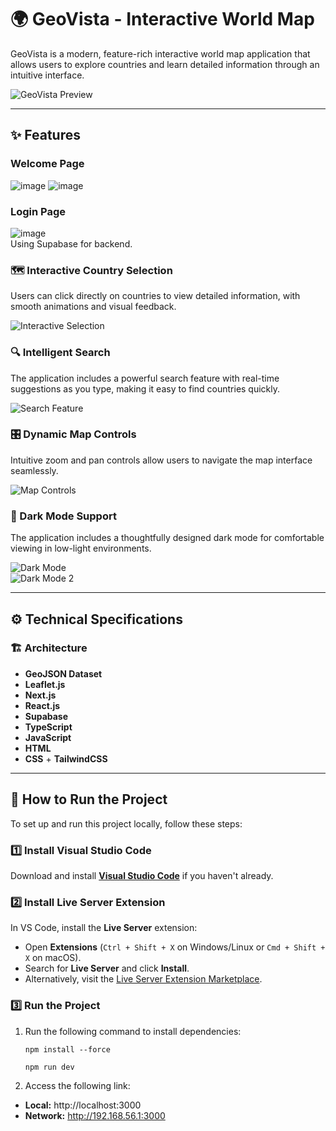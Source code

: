 # 🌍 GeoVista - Interactive World Map  

GeoVista is a modern, feature-rich interactive world map application that allows users to explore countries and learn detailed information through an intuitive interface.  

![GeoVista Preview](https://github.com/user-attachments/assets/813eca3d-2a00-4abc-bea4-cb3ce370827f)  

---

## ✨ Features  

### Welcome Page  
![image](https://github.com/user-attachments/assets/446bd87d-f899-4603-9fd1-b52d40827045)
![image](https://github.com/user-attachments/assets/b0e54d23-c470-4876-9344-eeed05438d6e)

### Login Page  
![image](https://github.com/user-attachments/assets/a8938113-42c1-4e5f-9fec-bbf71d152a1e)  
Using Supabase for backend.

### 🗺️ Interactive Country Selection  
Users can click directly on countries to view detailed information, with smooth animations and visual feedback.  

![Interactive Selection](https://github.com/user-attachments/assets/83c2f879-5acf-4d0a-a6c9-fc3a86115f30)  

### 🔍 Intelligent Search  
The application includes a powerful search feature with real-time suggestions as you type, making it easy to find countries quickly.  

![Search Feature](https://github.com/user-attachments/assets/77be330a-179d-44b9-a784-9f5b003160c2)  

### 🎛️ Dynamic Map Controls  
Intuitive zoom and pan controls allow users to navigate the map interface seamlessly.  

![Map Controls](https://github.com/user-attachments/assets/46c565fc-5286-44cf-bb8a-f570333e80d4)  

### 🌙 Dark Mode Support  
The application includes a thoughtfully designed dark mode for comfortable viewing in low-light environments.  

![Dark Mode](https://github.com/user-attachments/assets/81abf7cc-2c91-435b-ae57-6bd2cc202987)  
![Dark Mode 2](https://github.com/user-attachments/assets/86c48785-5dd0-4ffb-8a05-adf0ad060bdb)  

---

## ⚙️ Technical Specifications  

### 🏗️ Architecture  
- **GeoJSON Dataset**  
- **Leaflet.js**  
- **Next.js**  
- **React.js**  
- **Supabase**  
- **TypeScript**  
- **JavaScript**  
- **HTML**  
- **CSS** + **TailwindCSS**

---

## 🚀 How to Run the Project  

To set up and run this project locally, follow these steps:

### 1️⃣ Install Visual Studio Code  
Download and install **[Visual Studio Code](https://code.visualstudio.com/)** if you haven't already.

### 2️⃣ Install Live Server Extension  
In VS Code, install the **Live Server** extension:  
- Open **Extensions** (`Ctrl + Shift + X` on Windows/Linux or `Cmd + Shift + X` on macOS).  
- Search for **Live Server** and click **Install**.  
- Alternatively, visit the [Live Server Extension Marketplace](https://marketplace.visualstudio.com/items?itemName=ritwickdey.LiveServer).

### 3️⃣ Run the Project  
1. Run the following command to install dependencies:

   ```npm install --force```


   ```npm run dev ```

2. Access the following link:
- **Local:** http://localhost:3000
- **Network:** http://192.168.56.1:3000
